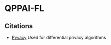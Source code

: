 # QPPAI-FL

## Citations

- [Pyvacy](https://github.com/ChrisWaites/pyvacy) Used for differential privacy algorithms 